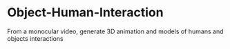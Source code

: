 # Object-Human-Interaction
From a monocular video, generate 3D animation and models of humans and objects interactions
